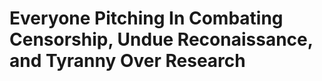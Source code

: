 Everyone Pitching In Combating Censorship, Undue Reconaissance, and Tyranny Over Research
=========================================================================================

